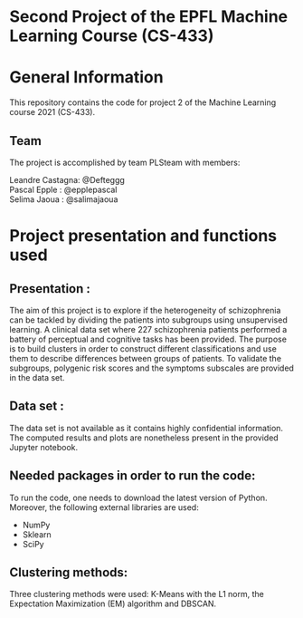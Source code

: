 # Second Project of the EPFL Machine Learning Course (CS-433)

# General Information
This repository contains the code for project 2 of the Machine Learning course 2021 (CS-433).

## Team
The project is accomplished by team PLSteam with members: 

Leandre Castagna: @Defteggg \
Pascal  Epple   : @epplepascal \
Selima  Jaoua   : @salimajaoua

# Project presentation and functions used

## Presentation : 
The aim of this project is to explore if the heterogeneity of schizophrenia can be tackled by dividing the patients into subgroups using unsupervised learning. A clinical data set where 227 schizophrenia patients performed a battery of perceptual and cognitive tasks has been provided. The purpose is to build clusters in order to construct different classifications and use them to describe differences between groups of patients. To validate the subgroups,  polygenic risk scores and the symptoms subscales are provided in the data set.

## Data set :
The data set is not available as it contains highly confidential information. The computed results and plots are nonetheless present in the provided Jupyter notebook.

## Needed packages in order to run the code:

To run the code, one needs to download the latest version of Python.
Moreover, the following external libraries are used:
- NumPy
- Sklearn
- SciPy

## Clustering methods: 
Three clustering methods were used: K-Means with the L1 norm, the Expectation Maximization (EM) algorithm and DBSCAN.




